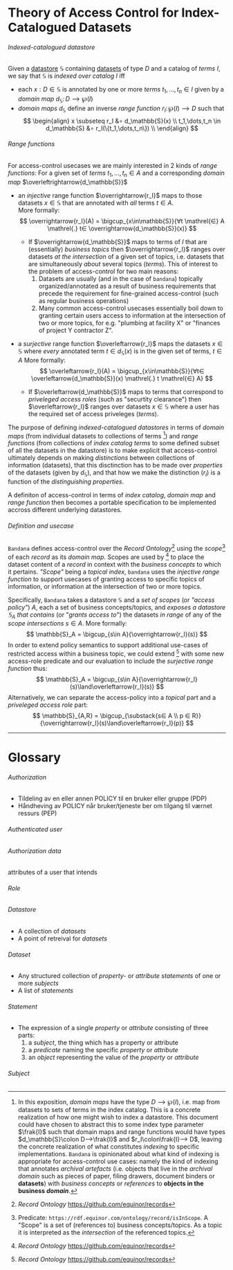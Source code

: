 # Theory of Access Control for Index-Catalogued Datasets
###### Indexed-catalogued datastore
Given a [datastore](#datastore) $\mathbb{S}$ containing [datasets](#dataset) of type $D$ and a catalog of *terms* $I$, we say that $\mathbb{S}$ is *indexed over catalog* $I$ iff
- each $x\mathrel{:}D ∈ \mathbb{S}$ is annotated by one or more *terms*  $t_1,\dots, t_n ∈ I$ given by a *domain map* $d_\mathbb{S}\colon D ⟶ \wp(I)$
- *domain maps* $d_\mathbb{S}$ define an inverse *range function* $r_I\colon\wp(I)⟶D$ such that
$$
\begin{align}
x \subseteq r_I &∘ d_\mathbb{S}(x) \\
t_1,\dots,t_n \in d_\mathbb{S} &∘ r_I(\{t_1,\dots,t_n\}) \\
\end{align}
$$

###### Range functions
For access-control usecases we are mainly interested in 2 kinds of *range functions*:
For a given set of *terms* $t_1,\dots,t_n ∈ A$ and a corresponding *domain map* $\overleftrightarrow{d_\mathbb{S}}$
- an *injective* range function $\overrightarrow{r_I}$ maps to those datasets $x\in\mathbb{S}$ that are annotated with *all* terms $t∈ A$.  
  More formally:
  $$ \overrightarrow{r_I}(A) = \bigcup_{x\in\mathbb{S}}{∀t \mathrel{∈} A \mathrel{.} t∈ \overrightarrow{d_\mathbb{S}}(x)} $$
  - If $\overrightarrow{d_\mathbb{S}}$ maps to terms of $I$ that are (essentially) *business topics* then $\overrightarrow{r_I}$ ranges over datasets *at the intersection* of a given set of topics, i.e. datasets that are simultaneously *about* several topics (*terms*).
  This of interest to the problem of access-control for two main reasons:
    1. Datasets are usually (and in the case of `bandana`) topically organized/annotated as a result of business requirements that precede the requirement for fine-grained access-control (such as regular business operations)
    2. Many common access-control usecases essentially boil down to granting certain users access to information at the intersection of two or more topics, for e.g. "plumbing at facility X" or "finances of project Y contractor Z".

- a *surjective* range function $\overleftarrow{r_I}$ maps the datasets $x\in\mathbb{S}$ where *every* annotated term $t∈ d_\mathbb{S}(x)$ is in the given set of terms, $t∈ A$
  More formally:
  $$ \overleftarrow{r_I}(A) = \bigcup_{x\in\mathbb{S}}{∀t∈ \overleftarrow{d_\mathbb{S}}(x) \mathrel{.} t \mathrel{∈} A} $$
  - If $\overleftarrow{d_\mathbb{S}}$ maps to terms that correspond to *priveleged access roles* (such as "securtity clearance") then $\overleftarrow{r_I}$ ranges over datasets $x ∈ \mathbb{S}$ where a user has the required set of access priveleges (*terms*).

The purpose of defining *indexed-catalogued datastores* in terms of *domain maps* (from individual datasets to collections of terms [^1]) and *range functions* (from collections of *index catalog terms* to some defined subset of all the datasets in the datastore) is to make explicit that access-control ultimately depends on making *distinctions* between collections of information (datasets), that this disctinction has to be made over *properties* of the datasets (given by $d_\mathbb{S}$), and that how we make the distinction ($r_I$) is a function of the *distinguishing properties*.

A definiton of access-control in terms of *index catalog*, *domain map* and *range function* then becomes a portable specification to be implemented accross different underlying datastores.

###### Definition and usecase
`Bandana` defines access-control over the *Record Ontology*[^RO] using the *scope*[^3] of each *record* as its *domain map*. Scopes are used by [^RO] to place the dataset content of a *record* in context with the *business concepts* to which it pertains. *"Scope"* being a *topical index*, `bandana` uses the *injective range function* to support usecases of granting access to specific topics of information, or information at the intersection of two or more topics.

Specifically, `Bandana` takes a datastore $\mathbb{S}$ and a *set of scopes* (or *"access policy"*) $A$, each a set of business concepts/topics, and *exposes a datastore $\mathbb{S}_A$ that contains* (or "*grants access to*") the datasets *in range* of any of the *scope intersections* $s∈A$.
More formally:
$$ 
\mathbb{S}_A = \bigcup_{s\in A}{\overrightarrow{r_I}(s)}
$$
In order to extend policy semantics to support additional use-cases of restricted access within a business topic, we could extend [^RO] with some new access-role predicate and our evaluation to include the *surjective range function* thus:
$$ 
\mathbb{S}_A = \bigcup_{s\in A}{\overrightarrow{r_I}(s)\land\overleftarrow{r_I}(s)}
$$
Alternatively, we can separate the access-policy into a *topical* part and a *priveleged access role* part:
$$ 
\mathbb{S}_{A,R} = \bigcup_{\substack{s∈ A \\ p ∈ R}}{\overrightarrow{r_I}(s)\land\overleftarrow{r_I}(p)}
$$



---

# Glossary
###### *Authorization*
  - Tildeling av en eller annen POLICY til en bruker eller gruppe (PDP)
  - Håndheving av POLICY når bruker/tjeneste ber om tilgang til værnet ressurs (PEP)
###### *Authenticated user*
###### *Authorization data*
attributes of a user that intends 
###### *Role*
###### *Datastore*
- A collection of *datasets*
- A point of retreival for *datasets*
###### *Dataset*
- Any structured collection of *property-* or *attribute* *statements* of one or more *subjects*
- A list of *statements*
###### *Statement*
- The expression of a single *property* or *attribute* consisting of three parts:
  1. a *subject*, the thing which has a property or attribute
  2. a *predicate* naming the specific *property* or *attribute*
  3. an *object* representing the value of the *property* or *attribute*
###### *Subject*

 [^1]: In this exposition, *domain maps* have the type $D⟶\wp(I)$, i.e. map from datasets to sets of terms in the index catalog. This is a concrete realization of how one might wish to index a datastore. This document could have chosen to abstract this to some index type parameter $\frak{I}$ such that domain maps and range functions would have types $d_\mathbb{S}\colon D⟶\frak{I}$ and $r_I\colon\frak{I}⟶ D$, leaving the concrete realization of what constitutes *indexing* to specific implementations. `Bandana` is opinionated about what kind of indexing is appropriate for access-control use cases: namely the kind of indexing that annotates *archival artefacts* (i.e. objects that live in the *archival domain* such as pieces of paper, filing drawers, document binders or **datasets**) with *business concepts* or *references* to **objects in the business *domain***.

[^RO]:*Record Ontology* https://github.com/equinor/records

[^3]: Predicate: `https://rdf.equinor.com/ontology/record/isInScope`. A "Scope" is a set of (references to) business concepts/topics. As a topic it is interpreted as the *intersection* of  the referenced topics.
